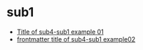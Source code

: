 # sub1
<!--- Generate by gomdtoc start --->
   - [Title of sub4-sub1 example 01](/example01.md)
   - [frontmatter title of sub4-sub1 example02](/example02.md)
<!--- Generate by gomdtoc end --->









